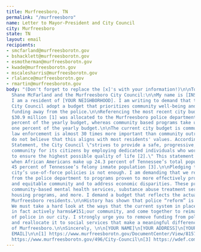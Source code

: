 ```yaml
---
title: Murfreesboro, TN
permalink: "/murfreesboro"
name: Letter to Mayor-President and City Council
city: Murfreesboro
state: TN
layout: email
recipients:
- smcfarland@murfreesborotn.gov
- bshacklett@murfreesborotn.gov
- esmotherman@murfreesborotn.gov
- kwade@murfreesborotn.gov
- mscalesharris@murfreesborotn.gov
- rlalance@murfreesborotn.gov
- rmartin@murfreesborotn.gov
body: "(Don't forget to replace the [x]'s with your information!)\n\nTo Mayor-President
  Shane McFarland and the Murfreesboro City Council:\n\nMy name is [INSERT NAME] and
  I am a resident of [YOUR NEIGHBORHOOD]. I am writing to demand that the Murfreesboro
  City Council adopt a budget that prioritizes community well-being and redirects
  funding away from the police.\n\nReferencing the most recent city budget, a staggering
  $30.9 million [1] was allocated to the Murfreesboro police department. That is 18
  percent of the yearly budget, whereas community based programs take up less than
  one percent of the yearly budget.\n\nThe current city budget is communicating that
  law enforcement is almost 30 times more important than community outreach, and I
  do not believe that this aligns with most residents' values. According to its Mission
  Statement, the City Council \"strives to provide a safe, progressive, and healthy
  community for its citizens by employing dedicated individuals who work together
  to ensure the highest possible quality of life [2].\" This statement cannot be true
  when African Americans make up 24.3 percent of Tennessee’s total population, but
  45 percent of Tennessee’s felony inmate population [3].\n\nPledging to review the
  city’s use-of-force policies is not enough. I am demanding that we reallocate funds
  from the police department to programs proven to more effectively promote a safe
  and equitable community and to address economic disparities. These programs include
  community-based mental health services, substance abuse treatment services, affordable
  housing programs, and more. I demand a budget that reflects the actual needs of
  Murfreesboro residents.\n\nHistory has shown that police “reform” is not enough.
  We must take a hard look at the ways that the current system in place fails to serve&#151;and
  in fact actively harms&#151;our community, and come together to reimagine the role
  of police in our city. I strongly urge you to remove funding from police departments
  and reallocate it to social services that make a meaningful difference for the citizens
  of Murfreesboro.\n\nSincerely, \n\n[YOUR NAME]\n[YOUR ADDRESS]\n[YOUR PHONE]\n[YOUR
  EMAIL]\n\n[1] https://www.murfreesborotn.gov/DocumentCenter/View/8157/FY-2019-Operating-Budget?bidId=\n[2]
  https://www.murfreesborotn.gov/496/City-Council\n[3] https://wdef.com/2018/02/07/forum-takes-look-mass-incarceration-locally-nationally/"
---
```


